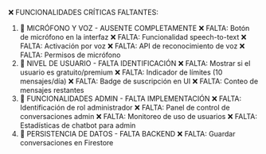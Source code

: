 ❌ FUNCIONALIDADES CRÍTICAS FALTANTES:

1. 🎤 MICRÓFONO Y VOZ - AUSENTE COMPLETAMENTE ❌ FALTA: Botón de micrófono en la interfaz ❌ FALTA:
   Funcionalidad speech-to-text ❌ FALTA: Activación por voz ❌ FALTA: API de reconocimiento de voz
   ❌ FALTA: Permisos de micrófono
2. 👤 NIVEL DE USUARIO - FALTA IDENTIFICACIÓN ❌ FALTA: Mostrar si el usuario es gratuito/premium ❌
   FALTA: Indicador de límites (10 mensajes/día) ❌ FALTA: Badge de suscripción en UI ❌ FALTA:
   Conteo de mensajes restantes
3. 🔧 FUNCIONALIDADES ADMIN - FALTA IMPLEMENTACIÓN ❌ FALTA: Identificación de rol administrador ❌
   FALTA: Panel de control de conversaciones admin ❌ FALTA: Monitoreo de uso de usuarios ❌ FALTA:
   Estadísticas de chatbot para admin
4. 💾 PERSISTENCIA DE DATOS - FALTA BACKEND ❌ FALTA: Guardar conversaciones en Firestore
